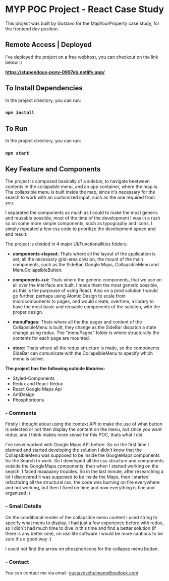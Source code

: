 # MYP POC Project - React Case Study

This project was built by Gustavo for the MapYourProperty case study, for the frontend dev position.

## Remote Access | Deployed

I've deployed the project on a free webhost, you can checkout on the link below :)

**https://stupendous-pony-0997eb.netlify.app/**

## To Install Dependencies

In the project directory, you can run:

### `npm install`

## To Run

In the project directory, you can run:

### `npm start`

## Key Feature and Components

The project is composed basically of a sidebar, to navigate beetween contents in the collapsible menu, and an app container, where the map is. The collapsible menu is built inside the map, since it's necessary for the search to work with an customized input, such as the one required from you.

I separated the components as much as I could to make the most generic and reusable possible, most of the time of the development I was in a rush so on some more simple components, such as typography and icons, I simply repeated a few css code to prioritize the development speed and end result.

The project is divided in 4 major UI/Functionallities folders:

-   **components->layout:** Thats where all the layout of the application is set, all the necessary grid-area division, the mount of the main components, such as the SideBar, Google Maps, CollapsibleMenu and MenuCollapsibleButton.

-   **components->ui:** Thats where the generic components, that we use on all over the interface are built. I made them the most generic possible, as this is the purpouse of using React. Also on a prod solution I would go further, perhaps using Atomic Design to scale from microcomponents to pages, and would create, overtime, a library to have the most basic and reusable components of the solution, with the proper design.

-   **menuPages:** Thats where all the the pages and content of the CollapsibleMenu is built, they change as the SideBar dispatch a state change using redux. The "menuPages" folder is where structurally the contents for each page are mounted.

-   **store:** Thats where all the redux structure is made, so the components SideBar can comunicate with the CollapsibleMenu to specify which menu is active.

**The project has the following outside libraries:**

-   Styled-Components
-   Redux and React-Redux
-   React Google Maps Api
-   AntDesign
-   Phosphoricons

### - Comments

Firstly I thought about using the context API to make the use of what button is selected or not then display the content on the menu, but since you want redux, and I think makes more sense for this POC, thats what I did.

I've never worked with Google Maps API before. So on the first time I planned and started developing the solution I didn't know that the CollapsibleMenu was supposed to be inside the GoogleMaps components for the Search to work. So I developed all the css structure and components outside the GoogleMaps components, then when I started working on the search, I faced maaaaany troubles. So in the last minute, after researching a lot I discovered it was supposed to be inside the Maps, then I started refactoring all the structural css, the code was burning on fire everywhere and not working, but then I fixed on time and now everything is fine and organized :)

### - Small Details

On the conditional render of the collapsible menu content I used string to specify what menu to display, I had just a few experience before with redux, so I didn`t had much time to dive in this time and find a better solution (if there is any better one), on real life software I would be more cautious to be sure it's a good way :)

I could not find the arrow on phosphoricons for the collapse menu button.

### - Contact

You can contact me via email:
gustavoschulmann@outlook.com
